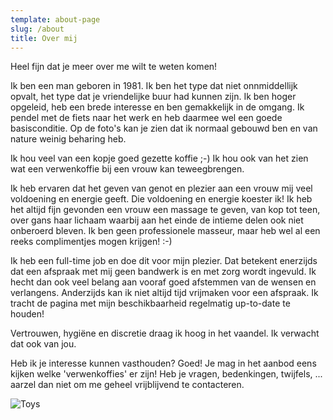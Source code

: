 ```yaml
---
template: about-page
slug: /about
title: Over mij
---
```


Heel fijn dat je meer over me wilt te weten komen!

Ik ben een man geboren in 1981. Ik ben het type dat niet onnmiddellijk opvalt, het type dat je vriendelijke buur had kunnen zijn. Ik ben hoger opgeleid, heb een brede interesse en ben gemakkelijk in de omgang. Ik pendel met de fiets naar het werk en heb daarmee wel een goede basisconditie. Op de foto's kan je zien dat ik normaal gebouwd ben en van nature weinig beharing heb.

Ik hou veel van een kopje goed gezette koffie ;-) Ik hou ook van het zien wat een verwenkoffie bij een vrouw kan teweegbrengen.

Ik heb ervaren dat het geven van genot en plezier aan een vrouw mij veel voldoening en energie geeft. Die voldoening en energie koester ik! Ik heb het altijd fijn gevonden een vrouw een massage te geven, van kop tot teen, over gans haar lichaam waarbij aan het einde de intieme delen ook niet onberoerd bleven. Ik ben geen professionele masseur, maar heb wel al een reeks complimentjes mogen krijgen! :-)

Ik heb een full-time job en doe dit voor mijn plezier. Dat betekent enerzijds dat een afspraak met mij geen bandwerk is en met zorg wordt ingevuld. Ik hecht dan ook veel belang aan vooraf goed afstemmen van de wensen en verlangens. Anderzijds kan ik niet altijd tijd vrijmaken voor een afspraak. Ik tracht de pagina met mijn beschikbaarheid regelmatig up-to-date te houden!

Vertrouwen, hygiëne en discretie draag ik hoog in het vaandel. Ik verwacht dat ook van jou.

Heb ik je interesse kunnen vasthouden? Goed! Je mag in het aanbod eens kijken welke 'verwenkoffies' er zijn! Heb je vragen, bedenkingen, twijfels, ... aarzel dan niet om me geheel vrijblijvend te contacteren.

![Toys](/assets/vanessa-bucceri-gdirwiyama8-unsplash.jpg "Toys")
